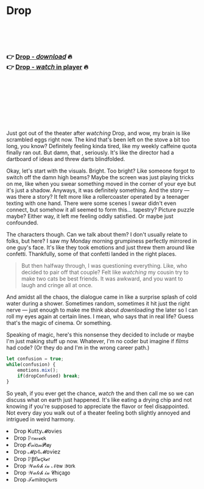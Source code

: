 <h1>Drop</h1>

<br><br><br>

<h3>👉 <a href="https://Tonys-stareqoutix1989.github.io/wlkvlcvrjk/">Drop - 𝘥𝘰𝘸𝘯𝘭𝘰𝘢𝘥</a> 🔥<br>
👉 <a href="https://Tonys-stareqoutix1989.github.io/wlkvlcvrjk/">Drop - 𝘸𝘢𝘵𝘤𝘩 in player</a> 🔥
</h3>



<br><br><br><br><br><br><br>


Just got out of the theater after 𝘸𝘢𝘵𝘤𝘩𝘪𝘯𝘨 Drop, and wow, my brain is like scrambled eggs right now. The kind that's been left on the stove a bit too long, you know? Definitely feeling kinda tired, like my weekly caffeine quota finally ran out. But damn, that  , seriously. It's like the director had a dartboard of ideas and threw darts blindfolded.

Okay, let's start with the visuals. Bright. Too bright? Like someone forgot to switch off the damn high beams? Maybe the screen was just playing tricks on me, like when you swear something moved in the corner of your eye but it's just a shadow. Anyways, it was definitely something. And the story — was there a story? It felt more like a rollercoaster operated by a teenager texting with one hand. There were some scenes I swear didn't even connect, but somehow it all seemed to form this... tapestry? Picture puzzle maybe? Either way, it left me feeling oddly satisfied. Or maybe just confounded.

The characters though. Can we talk about them? I don't usually relate to   folks, but here? I saw my Monday morning grumpiness perfectly mirrored in one guy's face. It's like they took emotions and just threw them around like confetti. Thankfully, some of that confetti landed in the right places.

> But then halfway through, I was questioning everything. Like, who decided to pair off that couple? Felt like 𝘸𝘢𝘵𝘤𝘩𝘪𝘯𝘨 my cousin try to make two cats be best friends. It was awkward, and you want to laugh and cringe all at once.

And amidst all the chaos, the dialogue came in like a surprise splash of cold water during a shower. Sometimes random, sometimes it hit just the right nerve — just enough to make me think about 𝘥𝘰𝘸𝘯𝘭𝘰𝘢𝘥𝘪𝘯𝘨 the   later so I can roll my eyes again at certain lines. I mean, who says that in real life? Guess that's the magic of cinema. Or something.

Speaking of magic, here's this nonsense they decided to include or maybe I'm just making stuff up now. Whatever, I'm no coder but imagine if 𝘧𝘪𝘭𝘮𝘴 had code? (Or they do and I'm in the wrong career path.) 

```javascript
let confusion = true;
while(confusion) {
    emotions.mix();
    if(dropConfused) break;
}
```

So yeah, if you ever get the chance, 𝘸𝘢𝘵𝘤𝘩 the   and then call me so we can discuss what on earth just happened. It's like eating a drying chip and not knowing if you're supposed to appreciate the flavor or feel disappointed. Not every day you walk out of a theater feeling both slightly annoyed and intrigued in weird harmony.

<li>Drop Ҝ𝗎𝗍𝗍𝗒𝓜𝗈ν𝗂𝖾𝗌</li>
<li>Drop 𝙿𝑒𝒶𝒸𝓸𝐜𝗄</li>
<li>Drop 𝓞𝓃𝗂𝗈𝓃𝓟𝗅𝖆𝗒</li>
<li>Drop 𝓜ρ𝟜𝓜𝗈ν𝗂𝖾𝗓</li>
<li>Drop 𝙿Ꞵť𝗅𝓸ç𝗄𝓮𝗋</li>
<li>Drop 𝒲𝒶𝓉𝒸𝒽 𝒾𝓃 𝒩𝖾𝗐 𝒴𝗈𝗋𝗄</li>
<li>Drop 𝒲𝒶𝓉𝒸𝒽 𝒾𝓃 𝓒𝗁𝗂ç𝖺𝗀𝗈</li>
<li>Drop 𝒯𝒶𝗆𝗂𝗅𝗋𝗈ç𝗄𝑒𝗋𝗌</li>
